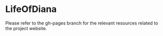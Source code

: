 # LifeOfDiana
Please refer to the gh-pages branch for the relevant resources related to the project website.
